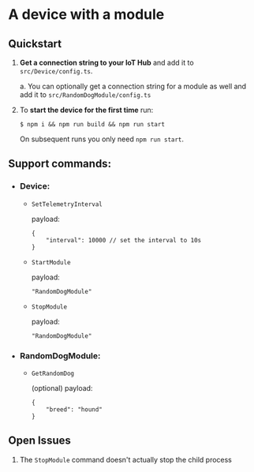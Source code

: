 # A device with a module

## Quickstart
1. **Get a connection string to your IoT Hub** and add it to `src/Device/config.ts`.
   
   a. You can optionally get a connection string for a module as well and add it to `src/RandomDogModule/config.ts`
2. To **start the device for the first time** run: 
   ```console
   $ npm i && npm run build && npm run start
   ```
   On subsequent runs you only need `npm run start`.

## Support commands:
- ### Device:
  - `SetTelemetryInterval`
    
    payload:
    ```json5
    {
        "interval": 10000 // set the interval to 10s
    }
  - `StartModule`

    payload:
    ```json5
    "RandomDogModule"
  - `StopModule`

    payload:
    ```json5
    "RandomDogModule"
- ### RandomDogModule:
  - `GetRandomDog`

    (optional) payload:
     ```json5
     {
         "breed": "hound"
     }

## Open Issues
1. The `StopModule` command doesn't actually stop the child process
